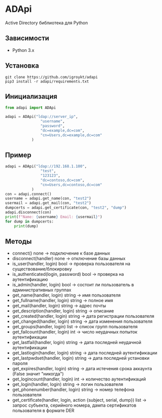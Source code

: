 # ADApi
Active Directory библиотека для Python

## Зависимости
* Python 3.x

## Установка
```
git clone https://github.com/igroykt/adapi
pip3 install -r adapi/requirements.txt
```

## Инициализация
```python
from adapi import ADApi

adapi = ADApi("ldap://server_ip",
                "username",
                "password",
                "dc=example,dc=com",
                "cn=Users,dc=example,dc=com"
            )
```

## Пример
```python
adapi = ADApi("ldap://192.168.1.100",
                "test",
                "123123",
                "dc=contoso,dc=com",
                "cn=Users,dc=contoso,dc=com"
            )
con = adapi.connect()
username = adapi.get_name(con, "test2")
usermail = adapi.get_mail(con, "test2")
dumpcerts = adapi.get_certificate(con, "test2", "dump")
adapi.disconnect(con)
print(f"Name: {username} Email: {usermail}")
for dump in dumpcerts:
    print(dump)
```

## Методы
* connect() none -> подключение к базе данных
* disconnect(handler) none -> отключение базы данных
* is_user(handler, login) bool -> проверка пользователя на существование/блокировку
* is_authenticated(login, password) bool -> проверка на аутентификацию
* is_admin(handler, login) bool -> состоит ли пользователь в административных группах
* get_name(handler, login) string -> имя пользователя
* get_fullname(handler, login) string -> полное имя
* get_mail(handler, login) string -> адрес почты
* get_description(handler, login) string -> описание
* get_created(handler, login) string -> дата регистрации пользователя
* get_changed(handler, login) string -> дата изменения пользователя
* get_groups(handler, login) list -> список групп пользователя
* get_failcount(handler, login) int -> число неудачных попыток аутентификации
* get_lastfail(handler, login) string -> дата последней неудачной аутентификации
* get_lastlogin(handler, login) string -> дата последней аутентификации
* get_lastpwdset(handler, login) string -> дата последней установки пароля
* get_expires(handler, login) string -> дата истечения срока аккаунта (False значит "никогда")
* get_logincount(handler, login) int -> количество аутентификаций
* get_login(handler, login) string -> логин пользователя
* get_phonenumber(handler, login) string -> номер телефона пользователя
* get_certificate(handler, login, action {subject, serial, dump}) list -> запрос субъекта, серийного номера, дампа сертификатов пользователя в формате DER